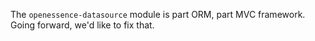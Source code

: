The `openessence-datasource` module is part ORM, part MVC framework. Going forward, we'd like to fix that.
